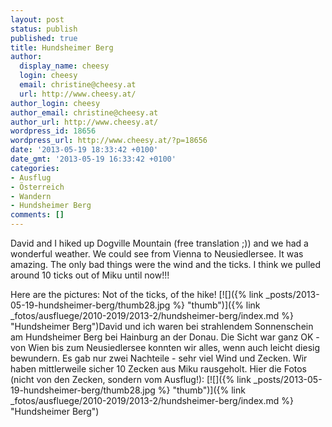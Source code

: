 ```yaml
---
layout: post
status: publish
published: true
title: Hundsheimer Berg
author:
  display_name: cheesy
  login: cheesy
  email: christine@cheesy.at
  url: http://www.cheesy.at/
author_login: cheesy
author_email: christine@cheesy.at
author_url: http://www.cheesy.at/
wordpress_id: 18656
wordpress_url: http://www.cheesy.at/?p=18656
date: '2013-05-19 18:33:42 +0100'
date_gmt: '2013-05-19 16:33:42 +0100'
categories:
- Ausflug
- Österreich
- Wandern
- Hundsheimer Berg
comments: []
---
```

<!--:de-->David and I hiked up Dogville Mountain (free translation ;)) and we had a wonderful weather. We could see from Vienna to Neusiedlersee. It was amazing. The only bad things were the wind and the ticks. I think we pulled around 10 ticks out of Miku until now!!!
Here are the pictures: Not of the ticks, of the hike!
[![]({% link _posts/2013-05-19-hundsheimer-berg/thumb28.jpg %} "thumb")]({% link _fotos/ausfluege/2010-2019/2013-2/hundsheimer-berg/index.md %} "Hundsheimer Berg")<!--:--><!--:en-->David und ich waren bei strahlendem Sonnenschein am Hundsheimer Berg bei Hainburg an der Donau. Die Sicht war ganz OK - von Wien bis zum Neusiedlersee konnten wir alles, wenn auch leicht diesig bewundern. Es gab nur zwei Nachteile - sehr viel Wind und Zecken. Wir haben mittlerweile sicher 10 Zecken aus Miku rausgeholt.
Hier die Fotos (nicht von den Zecken, sondern vom Ausflug!):
[![]({% link _posts/2013-05-19-hundsheimer-berg/thumb28.jpg %} "thumb")]({% link _fotos/ausfluege/2010-2019/2013-2/hundsheimer-berg/index.md %} "Hundsheimer Berg")<!--:-->
